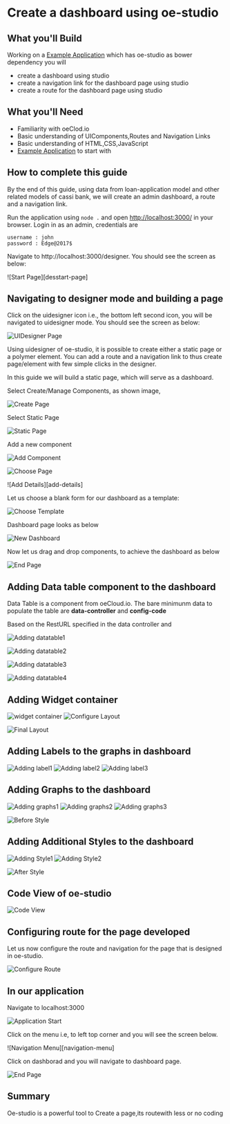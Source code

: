 # Create a dashboard using oe-studio

## What you'll Build

Working on a [Example Application](https://cassibank.oecloud.io/login) which has oe-studio as bower dependency you will 
* create a dashboard using studio
* create a navigation link for the dashboard page using studio
* create a route for the dashboard page using studio

## What you'll Need
* Familiarity with oeClod.io
* Basic understanding of UIComponents,Routes and Navigation Links
* Basic understanding of HTML,CSS,JavaScript
* [Example Application](https://cassibank.oecloud.io/login) to start with

## How to complete this guide

By the end of this guide, using data from  loan-application model and other related models of cassi bank, we will create an admin dashboard, a route and a navigation link. 

Run the application using `node .` and open [http://localhost:3000/](http://localhost:3000/) in your browser. Login in as an admin, credentials are

```
username : john
password : Edge@2017$

```
Navigate to http://localhost:3000/designer. You should see the screen as below:

![Start Page][desstart-page]

## Navigating to designer mode and building a page

Click on the uidesigner icon i.e., the bottom left second icon, you will be navigated to uidesigner mode. You should see the screen as below:

![UIDesigner Page][UIDesigner-page]

Using uidesigner of oe-studio, it is possible to create either a static page or a polymer element. You can add a route and a navigation link to thus create page/element with few simple clicks in the designer.

In this guide we will build a static page, which will serve as a dashboard. 

Select Create/Manage Components, as shown image, 

![Create Page][static-page]

Select Static Page

![Static Page][static-select]

Add a new component

![Add Component][add-component]

![Choose Page][choose-page]

![Add Details][add-details]

Let us choose a blank form for our dashboard as a template:

![Choose Template][add-template]

Dashboard page looks as below

![New Dashboard][first-dashboard]

Now let us drag and drop components, to achieve the dashboard as below

![End Page][end-page]

## Adding Data table component to the dashboard

Data Table is a component from oeCloud.io. The bare minimunm data to populate the table are **data-controller** and **config-code**

Based on the RestURL specified in the data controller and 

![Adding datatable1][datatable-step1]

![Adding datatable2][datatable-step2]


![Adding datatable3][datatable-step3]

![Adding datatable4][datatable-step4]

## Adding Widget container

![widget container][widget-container]
![Configure Layout][configure-layout]

![Final Layout][final-layout]

## Adding Labels to the graphs in dashboard

![Adding label1][label-step1]
![Adding label2][label-step2]
![Adding label3][label-step3]

## Adding Graphs to the dashboard

![Adding graphs1][graphs-step1]
![Adding graphs2][graphs-step2]
![Adding graphs3][graphs-step3]


![Before Style][before-style]

## Adding Additional Styles to the dashboard

![Adding Style1][style-step1]
![Adding Style2][style-step2]

![After Style][after-style]

## Code View of oe-studio

![Code View][code-view]

## Configuring route for the page developed

Let us now configure the route and navigation for the page that is designed in oe-studio.

![Configure Route][configuring route]


## In our application

Navigate to localhost:3000

![Application Start][application-start]

Click on the menu i.e, to left top corner and you will see the screen below.

![Navigation Menu][navigation-menu]

Click on dashborad and you will navigate to dashboard page. 

![End Page][end-page]


## Summary
Oe-studio is a  powerful tool to Create a page,its routewith less or no coding


[start-page]: /images/oe-studio-charts/desstart-page.png "Start Page"
[UIDesigner-page]: http://evgit/oecloud.io/oe-studio/raw/master/docs/images/oe-studio-charts/uidesstart-page.PNG "UIDesigner Page"
[static-page]: images/oe-studio-charts/static-page.png "Static Page"
[static-select]: images/oe-studio-charts/static-select.png "Static Page"
[add-component]: images/oe-studio-charts/add-component.png "Add Component"
[choose-page]: images/oe-studio-charts/choose-page.png "Choose Page"
[adding-details]: images/oe-studio-charts/adding-details.png "Add Details"
[add-template]: images/oe-studio-charts/choose-template.png "Choose Template"
[first-dashboard]: images/oe-studio-charts/new-dashboard.png "New Dashboard"
[end-page]: images/oe-studio-charts/actual_dashboard.png "End Page"
[configuring route]:images/oe-studio-charts/route-configuration.png "Configure Route"
[application-start]:images/oe-studio-charts/application-start.png "Application Start"
[datatable-step1]:images/oe-studio-charts/drag-datatable.png "Adding datatable1"
[datatable-step2]:images/oe-studio-charts/drag-datatable-1.png "Adding datatable2"
[datatable-step3]:images/oe-studio-charts/drag-datatable-2.png "Adding datatable3"
[datatable-step4]:images/oe-studio-charts/drag-datatable-3.png "Adding datatable4"
[widget-container]:images/oe-studio-charts/widget-container.png "widget container"
[label-step1]:images/oe-studio-charts/adding_labels_1.png "Adding label1"
[label-step2]:images/oe-studio-charts/adding_labels_2.png "Adding label2"
[label-step3]:images/oe-studio-charts/adding_labels_3.png "Adding label3"
[graphs-step1]:images/oe-studio-charts/oe-charts-1.png "Adding graphs1"
[graphs-step2]:images/oe-studio-charts/oe-charts-2.png "Adding graphs2"
[graphs-step3]:images/oe-studio-charts/oe-charts-3.png "Adding graphs3"
[before-style]:images/oe-studio-charts/dashboard-withoutstyle.png "Before Style"
[style-step1]:images/oe-studio-charts/adding-style.png "Adding Style1"
[style-step2]:images/oe-studio-charts/adding-style-2.png "Adding Style2"
[after-style]:images/oe-studio-charts/dashboard-afterstyle.png "After Style"
[configure-layout]:images/oe-studio-charts/delete-resize.png "Configure Layout"
[final-layout]:images/oe-studio-charts/final_layout.png "Final Layout"
[code-view]:images/oe-studio-charts/code-view.png "Code View"